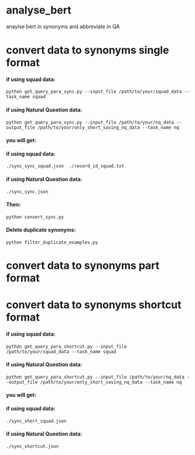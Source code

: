 # analyse_bert
anaylse bert in synonyms and abbreviate in QA

# convert data to synonyms single format

#### if using squad data: 
``` 
python get_query_para_sync.py --input_file /path/to/your/squad_data --task_name squad
```
#### if using Natural Question data: 
``` 
python get_query_para_sync.py --input_file /path/to/your/nq_data --output_file /path/to/your/only_short_saving_nq_data --task_name nq
```
#### you will get:
#### if using squad data:
```
./sync_sync_squad.json  ./record_id_squad.txt
```
#### if using Natural Question data: 
```
./sync_sync.json 
```
#### Then:
``` 
python convert_sync.py
```
#### Delete duplicate synonyms:
```
python filter_duplicate_examples.py
```


# convert data to synonyms part format

# convert data to synonyms shortcut format
#### if using squad data: 
``` 
python get_query_para_shortcut.py --input_file /path/to/your/squad_data --task_name squad
```
#### if using Natural Question data: 
``` 
python get_query_para_shortcut.py --input_file /path/to/your/nq_data --output_file /path/to/your/only_short_saving_nq_data --task_name nq
```
#### you will get:
#### if using squad data:
```
./sync_short_squad.json
```
#### if using Natural Question data: 
```
./sync_shortcut.json 
```
